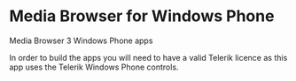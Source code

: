 Media Browser for Windows Phone
=========================

Media Browser 3 Windows Phone apps

In order to build the apps you will need to have a valid Telerik licence as this app uses the Telerik Windows Phone controls.
